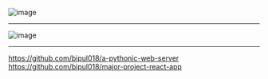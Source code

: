 
![image](https://github.com/user-attachments/assets/23bfd357-ce30-408b-8b70-e87b27a5f6f9)

---


![image](https://github.com/user-attachments/assets/1bc8dc7c-9169-49a7-995c-44692336a367)

---


https://github.com/bipul018/a-pythonic-web-server
https://github.com/bipul018/major-project-react-app
